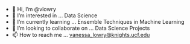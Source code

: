 - 👋 Hi, I’m @vlowry
- 👀 I’m interested in ... Data Science
- 🌱 I’m currently learning ... Ensemble Techniques in Machine Learning
- 💞️ I’m looking to collaborate on ... Data Science Projects
- 📫 How to reach me ... vanessa_lowry@knights.ucf.edu

<!---
vlowry/vlowry is a ✨ special ✨ repository because its `README.md` (this file) appears on your GitHub profile.
You can click the Preview link to take a look at your changes.
--->
